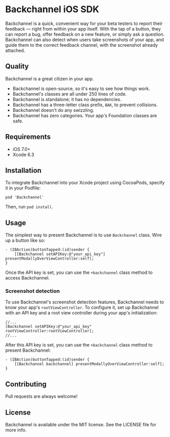 # Backchannel iOS SDK

Backchannel is a quick, convenient way for your beta testers to report their feedback — right from within your app itself. With the tap of a button, they can report a bug, offer feedback on a new feature, or simply ask a question. Backchannel can also detect when users take screenshots of your app, and guide them to the correct feedback channel, with the screenshot already attached.

## Quality

Backchannel is a great citizen in your app.

* Backchannel is open-source, so it's easy to see how things work.
* Backchannel's classes are all under 250 lines of code.
* Backchannel is standalone; it has no dependencies.
* Backchannel has a three-letter class prefix, `BAK`, to prevent collisions.
* Backchannel doesn't do any swizzling.
* Backchannel has zero categories. Your app's Foundation classes are safe.

## Requirements

* iOS 7.0+
* Xcode 6.3

## Installation

To integrate Backchannel into your Xcode project using CocoaPods, specify it in your Podfile:

	pod 'Backchannel'

Then, run `pod install`.

## Usage

The simplest way to present Backchannel is to use `Backchannel` class. Wire up a button like so:

	- (IBAction)buttonTapped:(id)sender {
	    [[Backchannel setAPIKey:@"your_api_key"] presentModallyOverViewController:self];
	}

Once the API key is set, you can use the `+backchannel` class method to access Backchannel.

### Screenshot detection

To use Backchannel's screenshot detection features, Backchannel needs to know your app's `rootViewController`. To configure it, set up Backchannel with an API key and a root view controller during your app's initialization:

	//...
	[Backchannel setAPIKey:@"your_api_key" rootViewController:rootViewController];
	//...

After this API key is set, you can use the `+backchannel` class method to present Backchannel:

	- (IBAction)buttonTapped:(id)sender {
	    [[Backchannel backchannel] presentModallyOverViewController:self];
	}
		
## Contributing

Pull requests are always welcome!

## License

Backchannel is available under the MIT license. See the LICENSE file for more info.
